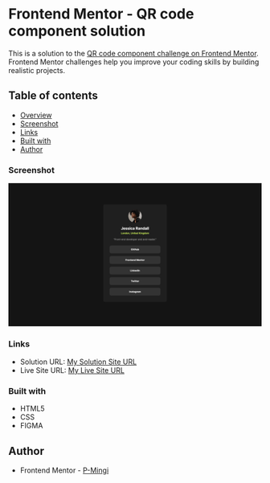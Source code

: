 # Frontend Mentor - QR code component solution

This is a solution to the [QR code component challenge on Frontend Mentor](https://www.frontendmentor.io/challenges/qr-code-component-iux_sIO_H). Frontend Mentor challenges help you improve your coding skills by building realistic projects. 

## Table of contents

- [Overview](#overview)
- [Screenshot](#screenshot)
- [Links](#links)
- [Built with](#built-with)
- [Author](#author)


### Screenshot

![](https://github.com/P-Mingi/Social-links-profile/blob/main/assets/images/screenshot.png?raw=true)


### Links

- Solution URL: [My Solution Site URL](https://www.frontendmentor.io/solutions/social-links-profile-htmlcss-4bpUdR6FX2)
- Live Site URL: [My Live Site URL](https://p-mingi.github.io/Social-links-profile/)


### Built with

- HTML5
- CSS
- FIGMA

## Author

- Frontend Mentor - [P-Mingi](https://www.frontendmentor.io/profile/P-Mingi)
